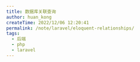 ```yaml
---
title: 数据库关联查询
author: huan_kong
createTime: 2022/12/06 12:20:41
permalink: /note/laravel/eloquent-relationships/
tags:
  - 后端
  - php
  - laravel
---
```


